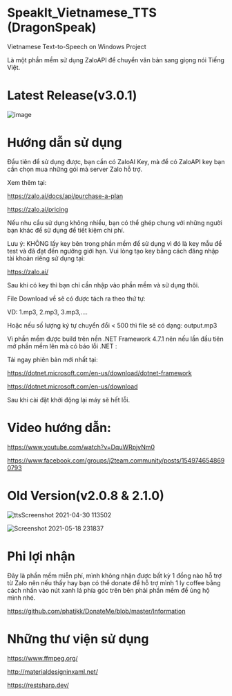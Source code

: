 # SpeakIt_Vietnamese_TTS (DragonSpeak)
Vietnamese Text-to-Speech on Windows Project

Là một phần mềm sử dụng ZaloAPI để chuyển văn bản sang giọng nói Tiếng Việt.

# Latest Release(v3.0.1)

![image](https://user-images.githubusercontent.com/48487157/148921846-f36a88c3-0120-4692-ba09-6bc96d1d5137.png)

# Hướng dẫn sử dụng

Đầu tiên để sử dụng được, bạn cần có ZaloAI Key, mà để có ZaloAPI key bạn cần chọn mua những gói mà server Zalo hỗ trợ.

Xem thêm tại:

https://zalo.ai/docs/api/purchase-a-plan

https://zalo.ai/pricing

Nếu nhu cầu sử dụng không nhiều, bạn có thể ghép chung với những người bạn khác để sử dụng để tiết kiệm chi phí.

Lưu ý: KHÔNG lấy key bên trong phần mềm để sử dụng vì đó là key mẫu để test và đã đạt đến ngưỡng giới hạn.
Vui lòng tạo key bằng cách đăng nhập tài khoản riêng sử dụng tại:

https://zalo.ai/

Sau khi có key thì bạn chỉ cần nhập vào phần mềm và sử dụng thôi.

File Download về sẽ có được tách ra theo thứ tự:

VD: 1.mp3, 2.mp3, 3.mp3,....

Hoặc nếu số lượng ký tự chuyển đổi < 500 thì file sẽ có dạng: output.mp3

Vì phần mềm được build trên nền .NET Framework 4.7.1 nên nếu lần đầu tiên mở phần mềm lên mà có báo lỗi .NET :

Tải ngay phiên bản mới nhất tại:

https://dotnet.microsoft.com/en-us/download/dotnet-framework

https://dotnet.microsoft.com/en-us/download

Sau khi cài đặt khởi động lại máy sẽ hết lỗi.

# Video hướng dẫn:

https://www.youtube.com/watch?v=DquWRpjvNm0

https://www.facebook.com/groups/j2team.community/posts/1549746548690793

# Old Version(v2.0.8 & 2.1.0)

![ttsScreenshot 2021-04-30 113502](https://user-images.githubusercontent.com/48487157/116680887-6fe05380-a9d6-11eb-9776-bd7b812c5ecf.png)

![Screenshot 2021-05-18 231837](https://user-images.githubusercontent.com/48487157/118687595-673da900-b82f-11eb-84f4-a85fa1075ac1.png)

# Phi lợi nhận

Đây là phần mềm miễn phí, mình không nhận được bất kỳ 1 đồng nào hỗ trợ từ Zalo nên nếu thấy hay bạn có thể donate để hỗ trợ mình 1 ly coffee bằng cách nhấn vào nút xanh lá phía góc trên bên phải phần mềm để ủng hộ mình nhé.

https://github.com/phatjkk/DonateMe/blob/master/Information

# Những thư viện sử dụng

https://www.ffmpeg.org/

http://materialdesigninxaml.net/

https://restsharp.dev/

